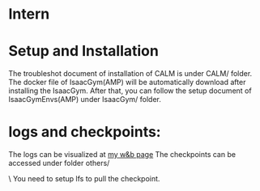 # Intern

# Setup and Installation

The troubleshot document of installation of CALM is under CALM/ folder.
The docker file of IsaacGym(AMP) will be automatically download after installing the IsaacGym. After that, 
you can follow the setup document of IsaacGymEnvs(AMP) under IsaacGym/ folder. 

# logs and checkpoints:
The logs can be visualized at [my w&b page](https://wandb.ai/yoyostudy/isaacgymenvs)
The checkpoints can be accessed under folder others/

\\ You need to setup lfs to pull the checkpoint. 
 
